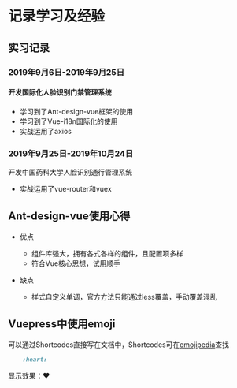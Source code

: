 
# 记录学习及经验

## 实习记录

### 2019年9月6日-2019年9月25日

#### 开发国际化人脸识别门禁管理系统

- 学习到了Ant-design-vue框架的使用
- 学习到了Vue-i18n国际化的使用
- 实战运用了axios

### 2019年9月25日-2019年10月24日

开发中国药科大学人脸识别通行管理系统

- 实战运用了vue-router和vuex

## Ant-design-vue使用心得

- 优点

  - 组件库强大，拥有各式各样的组件，且配置项多样
  - 符合Vue核心思想，试用顺手

- 缺点

  - 样式自定义单调，官方方法只能通过less覆盖，手动覆盖混乱

## Vuepress中使用emoji

可以通过Shortcodes直接写在文档中，Shortcodes可在[emojipedia](https://emojipedia.org)查找

```markdown
    :heart:
```

显示效果：:heart:
